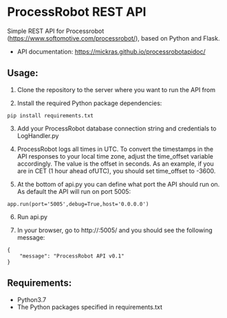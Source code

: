 # ProcessRobot REST API
Simple REST API for Processrobot (https://www.softomotive.com/processrobot/), based on Python and Flask. 

* API documentation: https://mickras.github.io/processrobotapidoc/

## Usage:
1. Clone the repository to the server where you want to run the API from

2. Install the required Python package dependencies:
```
pip install requirements.txt   
```

3. Add your ProcessRobot database connection string and credentials to LogHandler.py

4. ProcessRobot logs all times in UTC. To convert the timestamps in the API
responses to your local time zone, adjust the time_offset variable accordingly. The
value is the offset in seconds. As an example, if you are in CET (1 hour ahead ofUTC), you should set time_offset to -3600.

5. At the bottom of api.py you can define what port the API should run on. As default
the API will run on port 5005:
```
app.run(port='5005',debug=True,host='0.0.0.0')
```

6. Run api.py

7. In your browser, go to http://<your server>:5005/ and you should see the
following message:
```
{
    "message": "ProcessRobot API v0.1"
}
```

## Requirements:
* Python3.7
* The Python packages specified in requirements.txt
